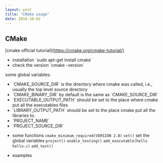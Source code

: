 ```yaml
---
layout: post
title: "CMake usage"
date: 2016-10-02
---
```


## CMake

[cmake official tutorial]{https://cmake.org/cmake-tutorial/}
<p>
<ul>
	<li> installation
	`sudo apt-get install cmake`
	</li>
	<li>check the version
	`cmake -version`
	</li>
</ul>
</p>

<p>
 some global variables:
 <ul>
<li>`CMAKE_SOURCE_DIR` is the directory where cmake was called, i.e., usually the top level source directory</li>
<li>`CMAKE_BINARY_DIR` by default is the same as `CMAKE_SOURCE_DIR`</li>
<li>`EXECUTABLE_OUTPUT_PATH` should be set to the place where cmake put all the executables files</li>
<li>`LIBRARY_OUTPUT_PATH` should be set to the place cmake put all the libraries to.</li>
<li>`PROJECT_NAME` </li>
<li>`PROJECT_SOURCE_DIR` </li>
</ul>
</p>

* some functions
`cmake_minimum_required(VERSION 2.8)`
`set()` set the global variables
`project()`
`enable_testing()`
`add_executable(hello hello.c)`
`add_test()`

* examples

